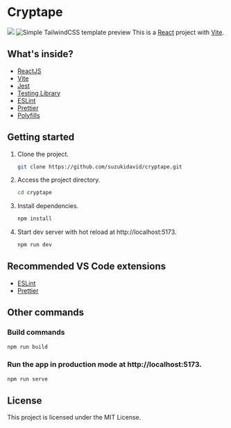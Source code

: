 # Cryptape
![](https://github.com/suzukidavid/cryptape/blob/main/public/assets/cryptape.jpg)
![Simple TailwindCSS template preview](https://user-images.githubusercontent.com/2683512/231426766-72ae7bcd-618b-4a3e-87cd-b46a464bde61.png)
This is a [React](https://reactjs.org) project with [Vite](https://vitejs.dev).

## What's inside?

- [ReactJS](https://reactjs.org)
- [Vite](https://vitejs.dev)
- [Jest](https://jestjs.io)
- [Testing Library](https://testing-library.com)
- [ESLint](https://eslint.org)
- [Prettier](https://prettier.io)
- [Polyfills](https://github.com/vitejs/vite/tree/main/packages/plugin-legacy#readme)

## Getting started

1. Clone the project.

   ```bash
   git clone https://github.com/suzukidavid/cryptape.git
   ```

2. Access the project directory.

   ```bash
   cd cryptape
   ```

3. Install dependencies.

   ```bash
   npm install
   ```

4. Start dev server with hot reload at http://localhost:5173.
   ```bash
   npm run dev
   ```

## Recommended VS Code extensions

- [ESLint](https://marketplace.visualstudio.com/items?itemName=dbaeumer.vscode-eslint)
- [Prettier](https://marketplace.visualstudio.com/items?itemName=esbenp.prettier-vscode)

## Other commands

### Build commands

```bash
npm run build
```

### Run the app in production mode at http://localhost:5173.

```bash
npm run serve
```
## License

This project is licensed under the MIT License.
